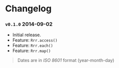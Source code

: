 Changelog
=========

### `v0.1.0` 2014-09-02

 * Initial release.
 * Feature: `Rrr.access()`
 * Feature: `Rrr.each()`
 * Feature: `Rrr.map()`

> Dates are in *ISO 8601* format (year-month-day)
